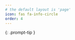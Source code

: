 ```yaml
---
# the default layout is 'page'
icon: fas fa-info-circle
order: 4
---
```



<!-- > Add Markdown syntax content to file `_tabs/about.md`{: .filepath } and it will show up on this page. -->
{: .prompt-tip }
